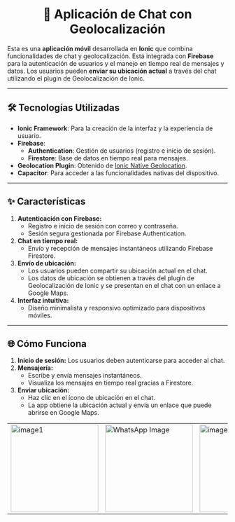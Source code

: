 <h1 align="center">📱 Aplicación de Chat con Geolocalización</h1>

<p>
  Esta es una <strong>aplicación móvil</strong> desarrollada en <strong>Ionic</strong> que combina funcionalidades de chat y geolocalización. Está integrada con <strong>Firebase</strong> para la autenticación de usuarios y el manejo en tiempo real de mensajes y datos. Los usuarios pueden <strong>enviar su ubicación actual</strong> a través del chat utilizando el plugin de Geolocalización de Ionic.
</p>

---

<h2>🛠️ Tecnologías Utilizadas</h2>
<ul>
  <li><strong>Ionic Framework</strong>: Para la creación de la interfaz y la experiencia de usuario.</li>
  <li><strong>Firebase</strong>:
    <ul>
      <li><strong>Authentication</strong>: Gestión de usuarios (registro e inicio de sesión).</li>
      <li><strong>Firestore</strong>: Base de datos en tiempo real para mensajes.</li>
    </ul>
  </li>
  <li><strong>Geolocation Plugin</strong>: Obtenido de <a href="https://ionicframework.com/docs/native/geolocation" target="_blank">Ionic Native Geolocation</a>.</li>
  <li><strong>Capacitor</strong>: Para acceder a las funcionalidades nativas del dispositivo.</li>
</ul>

---

<h2>✨ Características</h2>
<ol>
  <li><strong>Autenticación con Firebase:</strong>
    <ul>
      <li>Registro e inicio de sesión con correo y contraseña.</li>
      <li>Sesión segura gestionada por Firebase Authentication.</li>
    </ul>
  </li>
  <li><strong>Chat en tiempo real:</strong>
    <ul>
      <li>Envío y recepción de mensajes instantáneos utilizando Firebase Firestore.</li>
    </ul>
  </li>
  <li><strong>Envío de ubicación:</strong>
    <ul>
      <li>Los usuarios pueden compartir su ubicación actual en el chat.</li>
      <li>Los datos de ubicación se obtienen a través del plugin de Geolocalización de Ionic y se presentan en el chat con un enlace a Google Maps.</li>
    </ul>
  </li>
  <li><strong>Interfaz intuitiva:</strong>
    <ul>
      <li>Diseño minimalista y responsivo optimizado para dispositivos móviles.</li>
    </ul>
  </li>
</ol>

---

<h2>🌐 Cómo Funciona</h2>
<ol>
  <li><strong>Inicio de sesión:</strong> Los usuarios deben autenticarse para acceder al chat.</li>
  <li><strong>Mensajería:</strong>
    <ul>
      <li>Escribe y envía mensajes instantáneos.</li>
      <li>Visualiza los mensajes en tiempo real gracias a Firestore.</li>
    </ul>
  </li>
  <li><strong>Enviar ubicación:</strong>
    <ul>
      <li>Haz clic en el ícono de ubicación en el chat.</li>
      <li>La app obtiene la ubicación actual y envía un enlace que puede abrirse en Google Maps.</li>
    </ul>
  </li>
</ol>

<div align="center">
  <table>
    <tr>
      <td><img src="https://github.com/user-attachments/assets/4deade5d-340d-4655-9cbf-6c0265f083b7" alt="image1" width="200"></td>
      <td><img src="https://github.com/user-attachments/assets/fb8222f0-a9a0-459c-ab6e-4be86f8b2570" alt="WhatsApp Image" width="200"></td>
      <td><img src="https://github.com/user-attachments/assets/0cae6147-7a20-4324-8c64-ddf970ebe074" alt="image2" width="200"></td>
    </tr>
  </table>
</div>





